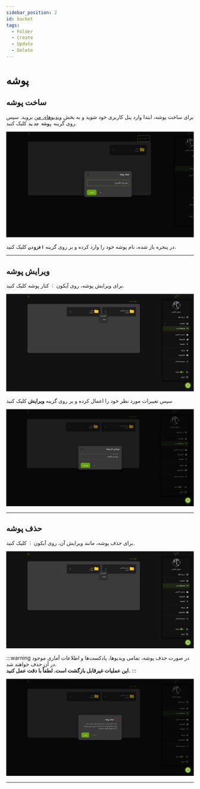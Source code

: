 ```yaml
---
sidebar_position: 2
id: bucket
tags:
  - Folder
  - Create
  - Update
  - Delete
---
```


# پوشه

## ساخت پوشه

برای ساخت پوشه، ابتدا وارد پنل کاربری خود شوید و به بخش [ویدیوهای من][] بروید. سپس روی گزینه **`پوشه جدید`** کلیک کنید.

![پلتفرم ویدیو ویدپروتکت، محافظ دوره‌های آموزشی شما در برابر سرقت](./img/1.png)

در پنجره باز شده، نام پوشه خود را وارد کرده و بر روی گزینه **`افزودن`** کلیک کنید.

---

## ویرایش پوشه

برای ویرایش پوشه، روی آیکون `︙` کنار پوشه کلیک کنید.

![سرویس امن میزبانی ویدیو ویدپروتکت، محافظ دوره‌های آموزشی شما در برابر سرقت](./img/2.png)

سپس تغییرات مورد نظر خود را اعمال کرده و بر روی گزینه **ویرایش** کلیک کنید

![پلتفرم میزبانی ویدیو ویدپروتکت، محافظ دوره‌های آموزشی شما در برابر سرقت](./img/3.png)

---

## حذف پوشه

برای حذف پوشه، مانند ویرایش آن، روی آیکون `︙` کلیک کنید.

![هاست VOD ویدپروتکت، محافظ دوره‌های آموزشی شما در برابر سرقت](./img/2.png)

:::warning
در صورت حذف پوشه، تمامی ویدیوها، پادکست‌ها و اطلاعات آماری موجود در آن حذف خواهند شد.  
**این عملیات غیرقابل بازگشت است. لطفاً با دقت عمل کنید.**
:::

![سرویس VOD ویدپروتکت، محافظ دوره‌های آموزشی شما در برابر سرقت](./img/4.png)

---

[ویدیوهای من]: https://vidprotect.ir/panel/videos
